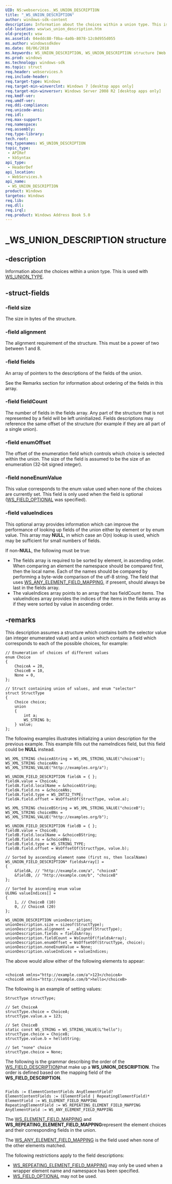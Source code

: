 ```yaml
---
UID: NS:webservices._WS_UNION_DESCRIPTION
title: "_WS_UNION_DESCRIPTION"
author: windows-sdk-content
description: Information about the choices within a union type. This is used with WS_UNION_TYPE.
old-location: wsw\ws_union_description.htm
old-project: wsw
ms.assetid: 04eddc88-f0ba-4a0b-8078-12c0d955d055
ms.author: windowssdkdev
ms.date: 08/06/2018
ms.keywords: WS_UNION_DESCRIPTION, WS_UNION_DESCRIPTION structure [Web Services for Windows], _WS_UNION_DESCRIPTION, webservices/WS_UNION_DESCRIPTION, wsw.ws_union_description
ms.prod: windows
ms.technology: windows-sdk
ms.topic: struct
req.header: webservices.h
req.include-header: 
req.target-type: Windows
req.target-min-winverclnt: Windows 7 [desktop apps only]
req.target-min-winversvr: Windows Server 2008 R2 [desktop apps only]
req.kmdf-ver: 
req.umdf-ver: 
req.ddi-compliance: 
req.unicode-ansi: 
req.idl: 
req.max-support: 
req.namespace: 
req.assembly: 
req.type-library: 
tech.root: 
req.typenames: WS_UNION_DESCRIPTION
topic_type:
 - APIRef
 - kbSyntax
api_type:
 - HeaderDef
api_location:
 - WebServices.h
api_name:
 - WS_UNION_DESCRIPTION
product: Windows
targetos: Windows
req.lib: 
req.dll: 
req.irql: 
req.product: Windows Address Book 5.0
---
```


# _WS_UNION_DESCRIPTION structure


## -description


Information about the choices within a union type.
                This is used with <a href="https://msdn.microsoft.com/eb3732fd-1197-4e1c-b5b5-9a34aaa0951e">WS_UNION_TYPE</a>.
            


## -struct-fields




### -field size

The size in bytes of the structure.
                


### -field alignment

The alignment requirement of the structure.  This must be a power
                    of two between 1 and 8.
                


### -field fields

An array of pointers to the descriptions of the fields of the union.
                

See the Remarks section for information about ordering of the fields
                    in this array.
                


### -field fieldCount

The number of fields in the fields array.  Any part of the structure
                    that is not represented by a field will be left uninitialized.
                    Fields descriptions may reference the same offset of the structure
                    (for example if they are all part of a single union).
                


### -field enumOffset

The offset of the enumeration field which controls which choice is
                    selected within the union.  The size of the field is assumed to be
                    the size of an enumeration (32-bit signed integer).
                


### -field noneEnumValue

This value corresponds to the enum value used when none of the
                    choices are currently set.  This field is only used when the
                    field is optional (<a href="https://msdn.microsoft.com/85271aa4-665e-413a-be42-da6f91706bf0">WS_FIELD_OPTIONAL</a> was specified).
                


### -field valueIndices

This optional array provides information which can improve
                    the performance of looking up fields of the union either by
                    element or by enum value.  This array may <b>NULL</b>, in which case 
                    an O(n) lookup is used, which may be sufficient for small 
                    numbers of fields.
                

If non-<b>NULL</b>, the following must be true:
                

<ul>
<li>The fields array is required to be sorted by element, in ascending order.
                    When comparing an element the namespace should be compared first, then the local name.
                    Each of the names should be compared by performing a byte-wide comparison of the utf-8 string.
                    The field that uses <a href="https://msdn.microsoft.com/14f4dbc6-0870-4b1c-8f6b-544f771771e8">WS_ANY_ELEMENT_FIELD_MAPPING</a>, if present, should always
                    be last in the fields array.
                    </li>
<li>The valueIndices array points to an array that has fieldCount items.  The valueIndices
                    array provides the indices of the items in the fields array as if they were sorted by 
                    value in ascending order.
                </li>
</ul>

## -remarks



This description assumes a structure which contains both the 
                selector value (an integer enumerated value) and a union which
                contains a field which corresponds to each of the possible
                choices, for example:
            

<pre class="syntax" xml:space="preserve"><code>// Enumeration of choices of different values
enum Choice
{
    ChoiceA = 20,
    ChoiceB = 10,
    None = 0,
};

// Struct containing union of values, and enum "selector"
struct StructType
{
    Choice choice;
    union
    {
        int a;
        WS_STRING b;
    } value;
};</code></pre>
The following examples illustrates initializing a union description
                for the previous example.  This example fills out the nameIndices 
                field, but this field could be <b>NULL</b> instead.
            

<pre class="syntax" xml:space="preserve"><code>WS_XML_STRING choiceAString = WS_XML_STRING_VALUE("choiceA");
WS_XML_STRING choiceANs = WS_XML_STRING_VALUE("http://examples.org/a");

WS_UNION_FIELD_DESCRIPTION fieldA = { };
fieldA.value = ChoiceA;
fieldA.field.localName = &amp;choiceAString;
fieldA.field.ns = &amp;choiceANs;
fieldA.field.type = WS_INT32_TYPE;
fieldA.field.offset = WsOffsetOf(StructType, value.a);

WS_XML_STRING choiceBString = WS_XML_STRING_VALUE("choiceB");
WS_XML_STRING choiceBNs = WS_XML_STRING_VALUE("http://examples.org/b");

WS_UNION_FIELD_DESCRIPTION fieldB = { };
fieldB.value = ChoiceB;
fieldB.field.localName = &amp;choiceBString;
fieldB.field.ns = &amp;choiceBNs;
fieldB.field.type = WS_STRING_TYPE;
fieldB.field.offset = WsOffsetOf(StructType, value.b);

// Sorted by ascending element name (first ns, then localName)
WS_UNION_FIELD_DESCRIPTION* fieldsArray[] =
{
    &amp;fieldA, // "http://example.com/a", "choiceA"
    &amp;fieldB, // "http://example.com/b", "choiceB"
};

// Sorted by ascending enum value
ULONG valueIndices[] =
{
    1, // ChoiceB (10)
    0, // ChoiceA (20)
};

WS_UNION_DESCRIPTION unionDescription;
unionDescription.size = sizeof(StructType);
unionDescription.alignment = __alignof(StructType);
unionDescription.fields = fieldsArray;
unionDescription.fieldCount = WsCountOf(fieldsArray);
unionDescription.enumOffset = WsOffsetOf(StructType, choice);
unionDescription.noneEnumValue = None;
unionDescription.valueIndices = valueIndices;
</code></pre>
The above would allow either of the following elements to
                appear:
            

<pre class="syntax" xml:space="preserve"><code>
&lt;choiceA xmlns="http://example.com/a"&gt;123&lt;/choiceA&gt;
&lt;choiceB xmlns="http://example.com/b"&gt;hello&lt;/choiceB&gt;
</code></pre>
The following is an example of setting values:
            

<pre class="syntax" xml:space="preserve"><code>StructType structType;

// Set ChoiceA
structType.choice = ChoiceA;
structType.value.a = 123;

// Set ChoiceB
static const WS_STRING = WS_STRING_VALUE(L"hello");
structType.choice = ChoiceB;
structType.value.b = helloString;

// Set "none" choice
structType.choice = None;
</code></pre>
The following is the grammar describing the order of the <a href="https://msdn.microsoft.com/8b562fab-f3c5-4732-b993-f7f61ca14ab6">WS_FIELD_DESCRIPTION</a>that make up a <b>WS_UNION_DESCRIPTION</b>.  The order is defined based on the
                mapping field of the <b>WS_FIELD_DESCRIPTION</b>.
            

<pre class="syntax" xml:space="preserve"><code>
Fields := ElementContentFields AnyElementField?
ElementContentFields := (ElementField | RepeatingElementField)*
ElementField := WS_ELEMENT_FIELD_MAPPING
RepeatingElementField := WS_REPEATING_ELEMENT_FIELD_MAPPING
AnyElementField := WS_ANY_ELEMENT_FIELD_MAPPING</code></pre>
The <a href="https://msdn.microsoft.com/14f4dbc6-0870-4b1c-8f6b-544f771771e8">WS_ELEMENT_FIELD_MAPPING</a> and <b>WS_REPEATING_ELEMENT_FIELD_MAPPING</b>represent the element choices and their corresponding fields in the union.
            

The <a href="https://msdn.microsoft.com/14f4dbc6-0870-4b1c-8f6b-544f771771e8">WS_ANY_ELEMENT_FIELD_MAPPING</a> is the field used when none of the
                other elements matched.
            

The following restrictions apply to the field descriptions:
            

<ul>
<li>
<a href="https://msdn.microsoft.com/14f4dbc6-0870-4b1c-8f6b-544f771771e8">WS_REPEATING_ELEMENT_FIELD_MAPPING</a> may only be used when 
                a wrapper element name and namespace has been specified.
                </li>
<li>
<a href="https://msdn.microsoft.com/85271aa4-665e-413a-be42-da6f91706bf0">WS_FIELD_OPTIONAL</a> may not be used.
            </li>
</ul>


